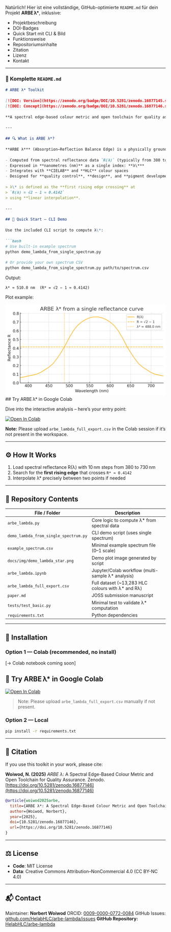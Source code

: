 Natürlich! Hier ist eine vollständige, GitHub-optimierte `README.md` für dein Projekt **ARBE λ\***, inklusive:

* Projektbeschreibung
* DOI-Badges
* Quick Start mit CLI & Bild
* Funktionsweise
* Repositoriumsinhalte
* Zitation
* Lizenz
* Kontakt

---

### 📄 Komplette `README.md`

````md
# ARBE λ* Toolkit

[![DOI: Version](https://zenodo.org/badge/DOI/10.5281/zenodo.16877145.svg)](https://doi.org/10.5281/zenodo.16877145)
[![DOI: Concept](https://zenodo.org/badge/DOI/10.5281/zenodo.16877146.svg)](https://doi.org/10.5281/zenodo.16877146)

**A spectral edge-based colour metric and open toolchain for quality assurance in materials and pigments.**

---

## 🔍 What is ARBE λ*?

**ARBE λ*** (Absorption–Reflection Balance Edge) is a physically grounded scalar that describes the balance point between absorption and reflection of a colour sample in the visible spectrum.

- Computed from spectral reflectance data `R(λ)` (typically from 380 to 730 nm)
- Expressed in **nanometres (nm)** as a single index: **λ\***
- Integrates with **CIELAB** and **HLC** colour spaces
- Designed for **quality control**, **design**, and **pigment development**

> λ\* is defined as the **first rising edge crossing** at  
> `R(λ) = √2 − 1 ≈ 0.4142`  
> using **linear interpolation**.

---

## 🚀 Quick Start — CLI Demo

Use the included CLI script to compute λ\*:

```bash
# Use built-in example spectrum
python demo_lambda_from_single_spectrum.py

# Or provide your own spectrum CSV
python demo_lambda_from_single_spectrum.py path/to/spectrum.csv
````

Output:

```
λ* ≈ 510.0 nm  (R* = √2 − 1 ≈ 0.4142)
```

Plot example:

![ARBE λ* demo: single-spectrum crossing](demo_lambda_star.png)##  Try ARBE λ* in Google Colab

Dive into the interactive analysis – here’s your entry point:

[![Open In Colab](https://colab.research.google.com/assets/colab-badge.svg)](https://colab.research.google.com/github/HelabHLC/arbe-lambda/blob/main/arbe_lambda_colab_demo.ipynb)

**Note:** Please upload `arbe_lambda_full_export.csv` in the Colab session if it’s not present in the workspace.



---

## ⚙️ How It Works

1. Load spectral reflectance R(λ) with 10 nm steps from 380 to 730 nm
2. Search for the **first rising edge** that crosses `R* ≈ 0.4142`
3. Interpolate λ\* precisely between two points if needed

---

## 📂 Repository Contents

| File / Folder                         | Description                                         |
| ------------------------------------- | --------------------------------------------------- |
| `arbe_lambda.py`                      | Core logic to compute λ\* from spectral data        |
| `demo_lambda_from_single_spectrum.py` | CLI demo script (uses single spectrum)              |
| `example_spectrum.csv`                | Minimal example spectrum file (0–1 scale)           |
| `docs/img/demo_lambda_star.png`       | Demo plot image generated by script                 |
| `arbe_lambda.ipynb`                   | Jupyter/Colab workflow (multi-sample λ\* analysis)  |
| `arbe_lambda_full_export.csv`         | Full dataset (\~13,283 HLC colours with λ\* and Rλ) |
| `paper.md`                            | JOSS submission manuscript                          |
| `tests/test_basic.py`                 | Minimal test to validate λ\* computation            |
| `requirements.txt`                    | Python dependencies                                 |

---

## 🧪 Installation

### Option 1 — Colab (recommended, no install)

\[→ Colab notebook coming soon]
## 🧪 Try ARBE λ* in Google Colab

[![Open In Colab](https://colab.research.google.com/assets/colab-badge.svg)](https://colab.research.google.com/github/HelabHLC/arbe-lambda/blob/main/arbe_lambda_demo.ipynb)

> Note: Please upload `arbe_lambda_full_export.csv` manually if not present.


### Option 2 — Local

```bash
pip install -r requirements.txt
```

---

## 🧬 Citation

If you use this toolkit in your work, please cite:

**Woiwod, N. (2025)**
*ARBE λ*: A Spectral Edge-Based Colour Metric and Open Toolchain for Quality Assurance.
Zenodo. [https://doi.org/10.5281/zenodo.16877146](https://doi.org/10.5281/zenodo.16877146)

```bibtex
@article{woiwod2025arbe,
  title={ARBE λ*: A Spectral Edge-Based Colour Metric and Open Toolchain for Quality Assurance},
  author={Woiwod, Norbert},
  year={2025},
  doi={10.5281/zenodo.16877146},
  url={https://doi.org/10.5281/zenodo.16877146}
}
```

---

## ⚖️ License

* **Code**: MIT License
* **Data**: Creative Commons Attribution–NonCommercial 4.0 (CC BY-NC 4.0)

---

## 📬 Contact

Maintainer: **Norbert Woiwod**
ORCID: [0009-0000-0772-0084](https://orcid.org/0009-0000-0772-0084)
GitHub Issues: [github.com/HelabHLC/arbe-lambda/issues](https://github.com/HelabHLC/arbe-lambda/issues)
**GitHub Repository:** [HelabHLC/arbe-lambda](https://github.com/HelabHLC/arbe-lambda)


